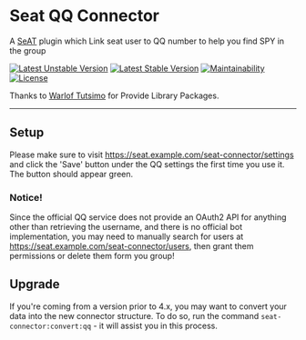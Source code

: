 # Seat QQ Connector  

A [SeAT](https://github.com/eveseat/seat) plugin which Link seat user to QQ number to help you find SPY in the group

[![Latest Unstable Version](https://poser.pugx.org/warlof/seat-discord-connector/v/unstable)](https://packagist.org/packages/warlof/seat-discord-connector)
[![Latest Stable Version](https://poser.pugx.org/warlof/seat-discord-connector/v/stable)](https://packagist.org/packages/warlof/seat-discord-connector)
[![Maintainability](https://api.codeclimate.com/v1/badges/311526bc5675980c66e8/maintainability)](https://codeclimate.com/github/zenobio93/seat-discord-connector/maintainability)
[![License](https://img.shields.io/badge/license-GPLv3-blue.svg?style=flat-square)](https://raw.githubusercontent.com/zenobio93/seat-discord-connector/master/LICENSE)


Thanks to [Warlof Tutsimo](https://github.com/warlof) for Provide Library Packages.

---  
## Setup


Please make sure to visit https://seat.example.com/seat-connector/settings and click the 'Save' button under the QQ settings the first time you use it. The button should appear green.

### Notice!

Since the official QQ service does not provide an OAuth2 API for anything other than retrieving the username, and there is no official bot implementation, you may need to manually search for users at https://seat.example.com/seat-connector/users, then grant them permissions or delete them form you group!

## Upgrade

If you're coming from a version prior to 4.x, you may want to convert your data into the new connector structure.
To do so, run the command `seat-connector:convert:qq` - it will assist you in this process.


